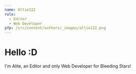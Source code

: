 ```yaml
---
name: Altie122
role:
  - Editor
  - Web Developer
pfp: /src/content/authors/_images/altie122.png
---
```

# Hello :D
I'm Alite, an Editor and only Web Developer for Bleeding Stars!

